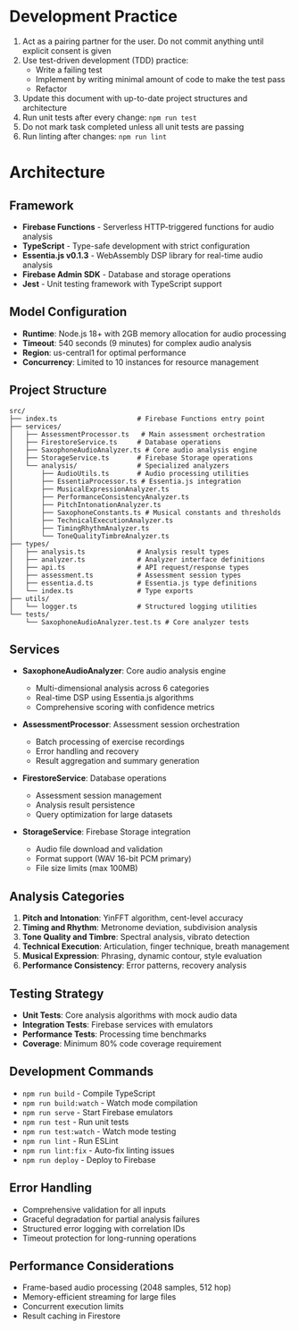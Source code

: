 # Development Practice

1. Act as a pairing partner for the user. Do not commit anything until explicit consent is given
2. Use test-driven development (TDD) practice:
   * Write a failing test
   * Implement by writing minimal amount of code to make the test pass
   * Refactor
3. Update this document with up-to-date project structures and architecture
4. Run unit tests after every change: `npm run test`
5. Do not mark task completed unless all unit tests are passing
6. Run linting after changes: `npm run lint`

# Architecture

## Framework
* **Firebase Functions** - Serverless HTTP-triggered functions for audio analysis
* **TypeScript** - Type-safe development with strict configuration
* **Essentia.js v0.1.3** - WebAssembly DSP library for real-time audio analysis
* **Firebase Admin SDK** - Database and storage operations
* **Jest** - Unit testing framework with TypeScript support

## Model Configuration
* **Runtime**: Node.js 18+ with 2GB memory allocation for audio processing
* **Timeout**: 540 seconds (9 minutes) for complex audio analysis
* **Region**: us-central1 for optimal performance
* **Concurrency**: Limited to 10 instances for resource management

## Project Structure
```
src/
├── index.ts                    # Firebase Functions entry point
├── services/
│   ├── AssessmentProcessor.ts   # Main assessment orchestration
│   ├── FirestoreService.ts     # Database operations
│   ├── SaxophoneAudioAnalyzer.ts # Core audio analysis engine
│   ├── StorageService.ts       # Firebase Storage operations
│   └── analysis/               # Specialized analyzers
│       ├── AudioUtils.ts       # Audio processing utilities
│       ├── EssentiaProcessor.ts # Essentia.js integration
│       ├── MusicalExpressionAnalyzer.ts
│       ├── PerformanceConsistencyAnalyzer.ts
│       ├── PitchIntonationAnalyzer.ts
│       ├── SaxophoneConstants.ts # Musical constants and thresholds
│       ├── TechnicalExecutionAnalyzer.ts
│       ├── TimingRhythmAnalyzer.ts
│       └── ToneQualityTimbreAnalyzer.ts
├── types/
│   ├── analysis.ts             # Analysis result types
│   ├── analyzer.ts             # Analyzer interface definitions
│   ├── api.ts                  # API request/response types
│   ├── assessment.ts           # Assessment session types
│   ├── essentia.d.ts           # Essentia.js type definitions
│   └── index.ts                # Type exports
├── utils/
│   └── logger.ts               # Structured logging utilities
└── tests/
    └── SaxophoneAudioAnalyzer.test.ts # Core analyzer tests
```

## Services
* **SaxophoneAudioAnalyzer**: Core audio analysis engine
  * Multi-dimensional analysis across 6 categories
  * Real-time DSP using Essentia.js algorithms
  * Comprehensive scoring with confidence metrics
  
* **AssessmentProcessor**: Assessment session orchestration
  * Batch processing of exercise recordings
  * Error handling and recovery
  * Result aggregation and summary generation

* **FirestoreService**: Database operations
  * Assessment session management
  * Analysis result persistence
  * Query optimization for large datasets

* **StorageService**: Firebase Storage integration
  * Audio file download and validation
  * Format support (WAV 16-bit PCM primary)
  * File size limits (max 100MB)

## Analysis Categories
1. **Pitch and Intonation**: YinFFT algorithm, cent-level accuracy
2. **Timing and Rhythm**: Metronome deviation, subdivision analysis
3. **Tone Quality and Timbre**: Spectral analysis, vibrato detection
4. **Technical Execution**: Articulation, finger technique, breath management
5. **Musical Expression**: Phrasing, dynamic contour, style evaluation
6. **Performance Consistency**: Error patterns, recovery analysis

## Testing Strategy
* **Unit Tests**: Core analysis algorithms with mock audio data
* **Integration Tests**: Firebase services with emulators
* **Performance Tests**: Processing time benchmarks
* **Coverage**: Minimum 80% code coverage requirement

## Development Commands
* `npm run build` - Compile TypeScript
* `npm run build:watch` - Watch mode compilation
* `npm run serve` - Start Firebase emulators
* `npm run test` - Run unit tests
* `npm run test:watch` - Watch mode testing
* `npm run lint` - Run ESLint
* `npm run lint:fix` - Auto-fix linting issues
* `npm run deploy` - Deploy to Firebase

## Error Handling
* Comprehensive validation for all inputs
* Graceful degradation for partial analysis failures
* Structured error logging with correlation IDs
* Timeout protection for long-running operations

## Performance Considerations
* Frame-based audio processing (2048 samples, 512 hop)
* Memory-efficient streaming for large files
* Concurrent execution limits
* Result caching in Firestore